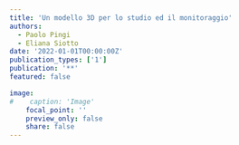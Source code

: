 ```yaml
---
title: 'Un modello 3D per lo studio ed il monitoraggio'
authors:
  - Paolo Pingi
  - Eliana Siotto
date: '2022-01-01T00:00:00Z'
publication_types: ['1']
publication: '**'
featured: false

image:
#    caption: 'Image'
    focal_point: ''
    preview_only: false
    share: false
---
```

